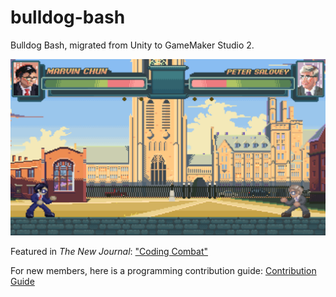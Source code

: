 # bulldog-bash
 Bulldog Bash, migrated from Unity to GameMaker Studio 2.
 
 ![bulldog bash](bulldog-bash.png)


Featured in *The New Journal*: ["Coding Combat"](https://thenewjournalatyale.com/2021/11/coding-combat/)

For new members, here is a programming contribution guide: [Contribution Guide](https://github.com/Amoriem-Labs/bulldog-bash/wiki/Contribution-Guide)
